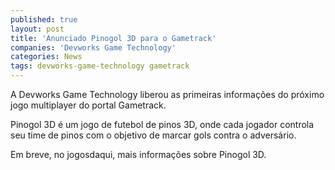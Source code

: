```yaml
---
published: true
layout: post
title: 'Anunciado Pinogol 3D para o Gametrack'
companies: 'Devworks Game Technology'
categories: News
tags: devworks-game-technology gametrack
---
```

A Devworks Game Technology liberou as primeiras informações do próximo jogo multiplayer do portal Gametrack.

Pinogol 3D é um jogo de futebol de pinos 3D, onde cada jogador controla seu time de pinos com o objetivo de marcar gols contra o adversário.

Em breve, no jogosdaqui, mais informações sobre Pinogol 3D.
